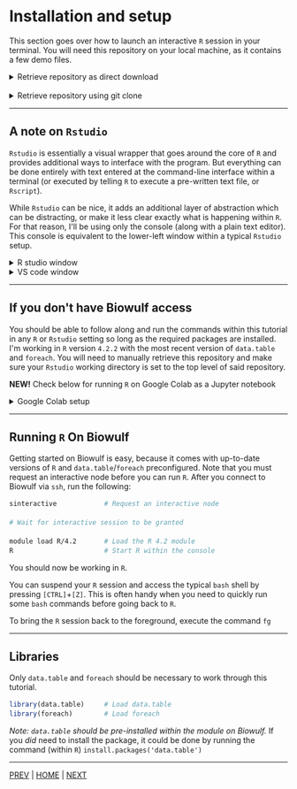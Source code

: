 # Installation and setup

This section goes over how to launch an interactive `R` session in your
terminal. You will need this repository on your local machine, as it
contains a few demo files.

<details><summary>Retrieve repository as direct download</summary>
<br>

Download this [`zip` file](https://github.com/cory-weller/data-wrangling-R/archive/refs/heads/main.zip)
and unzip the `data-wrangling-R-main` folder into a location you can
remember.  You will need to open this target location within `R` or `Rstudio`.

</details>
<br>
<details><summary>Retrieve repository using git clone</summary>
<br>

If `git` is installed on your machine (i.e. Mac and linux users):
```bash
# while you are alrady in the directory you want to download to
git clone https://github.com/cory-weller/data-wrangling-R.git
```
</details>

---

## A note on `Rstudio`
`Rstudio` is essentially a visual wrapper that goes around the core of
`R` and provides additional ways to interface with the program. But
everything can be done entirely with text entered at the command-line
interface within a terminal (or executed by telling `R` to execute a
pre-written text file, or `Rscript`).

While `Rstudio` can be nice, it adds an additional layer of abstraction
which can be distracting, or make it less clear exactly what is happening
within `R`. For that reason, I'll be using only the console (along with
a plain text editor). This console is equivalent to the lower-left window
within a typical `Rstudio` setup.

<details><summary>R studio window</summary>

![](/assets/rstudio-windows.png)
</details>

<details><summary>VS code window</summary>

![](/assets/vscode-window.png)
</details>

---

## If you don't have Biowulf access
You should be able to follow along and run the commands within this
tutorial in any `R` or `Rstudio` setting so long as the required packages
are installed. I'm working in `R` version `4.2.2` with the most recent
version of `data.table` and `foreach`. You will need to manually retrieve
this repository and make sure your `Rstudio` working directory is set
to the top level of said repository.

**NEW!** Check below for running `R` on Google Colab as a Jupyter notebook

<details><summary>Google Colab setup</summary>

Google offers a free tier of access to its Jupyter notebook platform, 
Colab. While the free tier doesn't come with large memory or computing
resources, it could be a useful tool for learning.

First, while signed in to any Google account, visit the website for
[Google Colab](https://colab.research.google.com)

You'll be greeted with a notebook opening screen. The screen can also
be manually accessed via `File > Open Notebook` on the menu bar.

![](/assets/colab1.png)

To open the one I've prepared to set up `R`, click the `GitHub` tab and
enter the repository info `cory-weller/data-wrangling-R`:

![](/assets/colab2.png)

Then open `R_notebook.ipynb`. You'll then be taken to the notebook
interface, which is composed of cells of text or code. Cells of code
must be ran by either clicking the play button, or pressing the keys
`CTRL`+`ENTER` while the cell is selected.

![](/assets/colab3.png)

Because I authored the notebook (and not Google), you'll see a warning
to make sure you trust the contents before continuing. You can see for
yourself that the cell only does the following:
* installs the `rpy2` utility (which lets us interface with `R` in the notebook)
* loads `rpy2`
* Installs three R packages

The 'play' button next to the cell will change to runnning state, with
a 'stop' button if you want to halt execution.

Once the code within the cell is finished running (there will be some
warnings printed during the installation), the button will change back
to the 'play' icon, and a green checkmark will be shown.

Scroll down and note that Jupyter uses *cell magic* to indicate when
to run different coding languages. By default, the cell will run as
`python` code. To tell the notebook to instead use `R`, begin that
cell with `%%R`. There are two final considerations:

* First, know that your notebook session is ephemeral! If you walk away or
close the session, the state of the machine hosting the notebook will
power off, and all code will need to be re-ran the next time you connect.
* Second, because you are opening up a copy of the notebook from GitHub,
you will need to save the notebook to your own google account for any
changes to be saved. Otherwise your work will be lost. You can save
your own copy via `File > Save a Copy in Google Drive`.


</details>



---

## Running `R` On Biowulf
Getting started on Biowulf is easy, because it comes with up-to-date
versions of `R` and `data.table`/`foreach` preconfigured. Note that
you must request an interactive node before you can run `R`. After you
connect to Biowulf via `ssh`, run the following:

```bash
sinteractive            # Request an interactive node

# Wait for interactive session to be granted

module load R/4.2       # Load the R 4.2 module
R                       # Start R within the console
```

You should now be working in `R`. 

You can suspend your `R` session and access the typical `bash` shell
by pressing `[CTRL]`+`[Z]`. This is often handy when you need to
quickly run some `bash` commands before going back to `R`.

To bring the `R` session back to the foreground, execute the command `fg`

---

## Libraries

Only `data.table` and `foreach` should be necessary to work through
this tutorial.
```R
library(data.table)     # Load data.table
library(foreach)        # Load foreach
```

*Note: `data.table` should be pre-installed within the module on Biowulf.*
If you *did* need to install the package, it could be done by running 
the command (within `R`) `install.packages('data.table')`

---

[PREV](/00_intro/README.md) | [HOME](/README.md) | [NEXT](B.md)